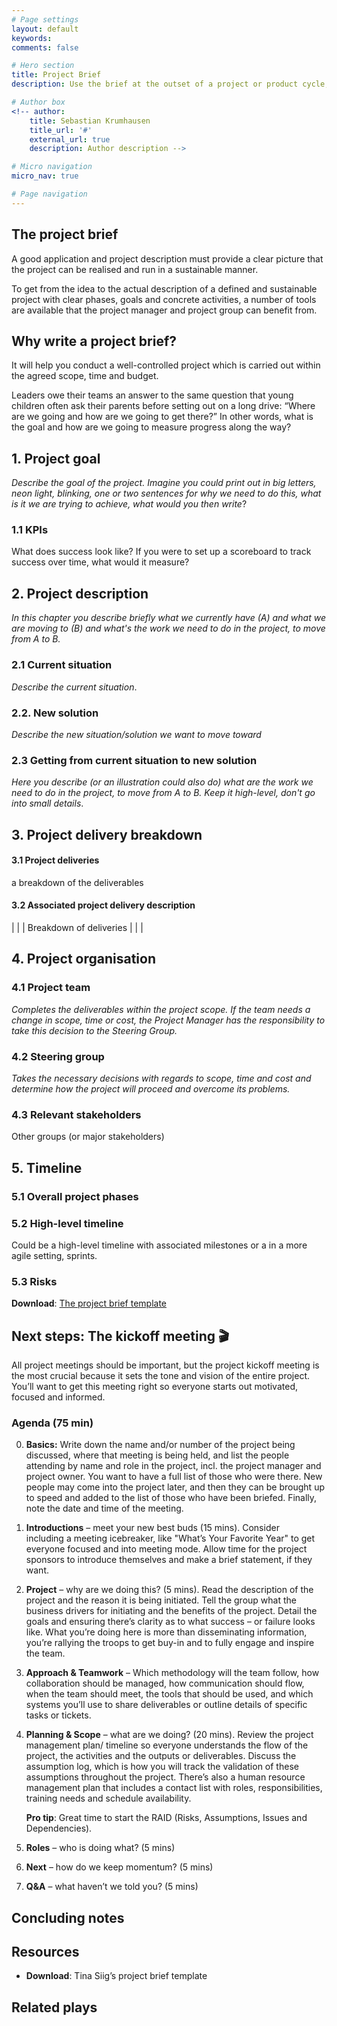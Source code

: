 ```yaml
---
# Page settings
layout: default
keywords:
comments: false

# Hero section
title: Project Brief
description: Use the brief at the outset of a project or product cycle, when a development team needs to rally behind a common goal and share a mental model of the problem they are trying to solve.

# Author box
<!-- author:
    title: Sebastian Krumhausen
    title_url: '#'
    external_url: true
    description: Author description -->

# Micro navigation
micro_nav: true

# Page navigation
---
```


## The project brief
A good application and project description must provide a clear picture that the project can be realised and run in a sustainable manner.

To get from the idea to the actual description of a defined and sustainable project with clear phases, goals and concrete activities, a number of tools are available that the project manager and project group can benefit from.


## Why write a project brief?
It will help you conduct a well-controlled project which is carried out within the agreed scope, time and budget.

Leaders owe their teams an answer to the same question that young children often ask their parents before setting out on a long drive: “Where are we going and how are we going to get there?” In other words, what is the goal and how are we going to measure progress along the way?


## 1. Project goal
*Describe the goal of the project. Imagine you could print out in big letters, neon light, blinking, one or two sentences for why we need to do this, what is it we are trying to achieve, what would you then write*? 

### 1.1 KPIs
What does success look like? If you were to set up a scoreboard to track success over time, what would it measure?


## 2. Project description
*In this chapter you describe briefly what we currently have (A) and what we are moving to (B) and what's the work we need to do in the project, to move from A to B.*

### 2.1 Current situation
*Describe the current situation*.

### 2.2. New solution
*Describe the new situation/solution we want to move toward*

### 2.3 Getting from current situation to new solution
*Here you describe (or an illustration could also do) what are the work we need to do in the project, to move from A to B. Keep it high-level, don't go into small details*. 

## 3. Project delivery breakdown
#### 3.1 Project deliveries
a breakdown of the deliverables

#### 3.2 Associated project delivery description
|																		|
|			Breakdown of deliveries				|
|																		|

## 4. Project organisation
### 4.1 Project team
*Completes the deliverables within the project scope. If the team needs a change in scope, time or cost, the Project Manager has the responsibility to take this decision to the Steering Group.*

### 4.2 Steering group
*Takes the necessary decisions with regards to scope, time and cost and determine how the project will proceed and overcome its problems.*

### 4.3 Relevant stakeholders
Other groups (or major stakeholders)

## 5. Timeline
### 5.1 Overall project phases
### 5.2 High-level timeline
Could be a high-level timeline with associated milestones or a in a more agile setting, sprints.

### 5.3 Risks



**Download**: [The project brief template](/template/project-brief-template.md)



## Next steps: The kickoff meeting 🎬

All project meetings should be important, but the project kickoff meeting is the most crucial because it sets the tone and vision of the entire project. You’ll want to get this meeting right so everyone starts out motivated, focused and informed.

### Agenda (75 min)

0. **Basics:** Write down the name and/or number of the project being discussed, where that meeting is being held, and list the people attending by name and role in the project, incl. the project manager and project owner. You want to have a full list of those who were there. New people may come into the project later, and then they can be brought up to speed and added to the list of those who have been briefed. Finally, note the date and time of the meeting.

1. **Introductions** – meet your new best buds (15 mins). Consider including a meeting icebreaker, like "What’s Your Favorite Year" to get everyone focused and into meeting mode. Allow time for the project sponsors to introduce themselves and make a brief statement, if they want.

2. **Project** – why are we doing this? (5 mins). Read the description of the project and the reason it is being initiated. Tell the group what the business drivers for initiating and the benefits of the project. Detail the goals and ensuring there’s clarity as to what success – or failure looks like. What you’re doing here is more than disseminating information, you’re rallying the troops to get buy-in and to fully engage and inspire the team.

3. **Approach & Teamwork**  – Which methodology will the team follow, how collaboration should be managed, how communication should flow, when the team should meet, the tools that should be used, and which systems you’ll use to share deliverables or outline details of specific tasks or tickets.

4. **Planning & Scope** – what are we doing? (20 mins). Review the project management plan/ timeline so everyone understands the flow of the project, the activities and the outputs or deliverables. Discuss the assumption log, which is how you will track the validation of these assumptions throughout the project. There’s also a human resource management plan that includes a contact list with roles, responsibilities, training needs and schedule availability.

   

   **Pro tip**: Great time to start the RAID (Risks, Assumptions, Issues and Dependencies).  
   

5. **Roles** – who is doing what? (5 mins)

6. **Next** – how do we keep momentum? (5 mins)

7. **Q&A** – what haven’t we told you? (5 mins)




## Concluding notes

## Resources
- **Download**: Tina Siig’s project brief template

## Related plays
